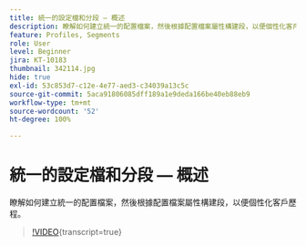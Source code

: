 ```yaml
---
title: 統一的設定檔和分段 — 概述
description: 瞭解如何建立統一的配置檔案，然後根據配置檔案屬性構建段，以便個性化客戶歷程。
feature: Profiles, Segments
role: User
level: Beginner
jira: KT-10183
thumbnail: 342114.jpg
hide: true
exl-id: 53c853d7-c12e-4e77-aed3-c34039a13c5c
source-git-commit: 5aca91806085dff189a1e9deda166be40eb88eb9
workflow-type: tm+mt
source-wordcount: '52'
ht-degree: 100%

---
```


# 統一的設定檔和分段 — 概述

瞭解如何建立統一的配置檔案，然後根據配置檔案屬性構建段，以便個性化客戶歷程。

>[!VIDEO](https://video.tv.adobe.com/v/342114?quality=12&learn=on){transcript=true}
